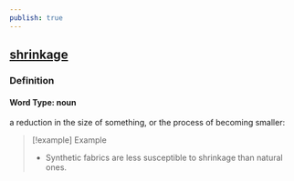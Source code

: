 ```yaml
---
publish: true
---
```


## [shrinkage](https://dictionary.cambridge.org/dictionary/english/shrinkage)

### Definition
#### Word Type: noun
a reduction in the size of something, or the process of becoming smaller:

>[!example] Example
> - Synthetic fabrics are less susceptible to shrinkage than natural ones.

